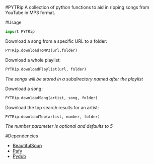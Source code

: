 #PYTRip
A collection of python functions to aid in ripping songs from YouTube in MP3 format.

#Usage
```python
import PYTRip
```

Download a song from a specific URL to a folder:
```python
PYTRip.downloadToMP3(url,folder)
```

Download a whole playlist:
```python
PYTRip.downloadPlaylist(url, folder)
```
*The songs will be stored in a subdirectory named after the playlist*

Download a song:
```python
PYTRip.downloadSong(artist, song, folder)
```

Download the top search results for an artist:
```python
PYTRip.downloadTop(artist, number, folder)
```
*The number parameter is optional and defaults to 5*

#Dependencies
* [BeautifulSoup](http://www.crummy.com/software/BeautifulSoup/)
* [Pafy](https://pypi.python.org/pypi/Pafy)
* [Pydub](http://pydub.com/)
